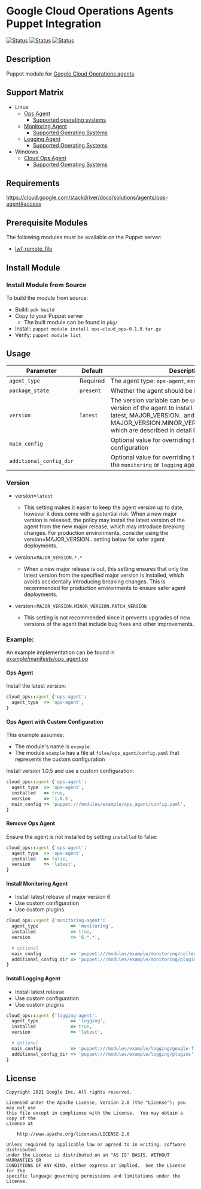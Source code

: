 # Google Cloud Operations Agents Puppet Integration

[![Status](https://github.com/BlueMedora/google-puppet-agents/workflows/linux/badge.svg)](https://github.com/BlueMedora/google-puppet-agents/linux)
[![Status](https://github.com/BlueMedora/google-puppet-agents/workflows/windows/badge.svg)](https://github.com/BlueMedora/google-puppet-agents/windows)
[![Status](https://github.com/BlueMedora/google-puppet-agents/workflows/shellcheck/badge.svg)](https://github.com/BlueMedora/google-puppet-agents/shellcheck)

## Description

Puppet module for [Google Cloud Operations agents](https://cloud.google.com/stackdriver/docs/solutions/agents).

## Support Matrix

- Linux
  - [Ops Agent](https://cloud.google.com/stackdriver/docs/solutions/agents/ops-agent)
    - [Supported operating systems](https://cloud.google.com/stackdriver/docs/solutions/agents/ops-agent#supported_operating_systems)
  - [Monitoring Agent](https://cloud.google.com/stackdriver/docs/solutions/agents/monitoring)
    - [Supported Operating Systems](https://cloud.google.com/stackdriver/docs/solutions/agents/monitoring#supported_operating_systems)
  - [Logging Agent](https://cloud.google.com/stackdriver/docs/solutions/agents/logging)
    - [Supported Operating Systems](https://cloud.google.com/stackdriver/docs/solutions/agents/logging#supported_operating_systems)
- Windows
  - [Cloud Ops Agent](https://cloud.google.com/stackdriver/docs/solutions/agents/ops-agent)
    - [Supported Operating Systems](https://cloud.google.com/stackdriver/docs/solutions/agents/ops-agent#supported_operating_systems)

## Requirements

https://cloud.google.com/stackdriver/docs/solutions/agents/ops-agent#access

## Prerequisite Modules

The following modules must be available on the Puppet server:
- [lwf-remote_file](https://forge.puppet.com/modules/lwf/remote_file)

## Install Module

### Install Module from Source
To build the module from source:
- Build: `pdk build`
- Copy to your Puppet server
  - The built module can be found in `pkg/`
- Install: `puppet module install ops-cloud_ops-0.1.0.tar.gz`
- Verify: `puppet module list`

## Usage

| Parameter               | Default       | Description                                                       |
| ---                     | ---           | ---                                                               |
| `agent_type`            | Required      | The agent type: `ops-agent`, `monitoring`, `logging`              |
| `package_state`         | `present`     | Whether the agent should be installed or not (`present` | `absent`) |
| `version`               | `latest`      | The version variable can be used to specify which version of the agent to install. The allowed values are latest, MAJOR_VERSION.*.* and MAJOR_VERSION.MINOR_VERSION.PATCH_VERSION, which are described in detail below. |
| `main_config`           |               | Optional value for overriding the default configuration           |
| `additional_config_dir` |               | Optional value for overriding the plugins directory for the `monitoring` or `logging` agents |

### Version

- version=`latest`
  - This setting makes it easier to keep the agent version up to date, however it does come with a potential risk. When a new major version is released, the policy may install the latest version of the agent from the new major release, which may introduce breaking changes. For production environments, consider using the version=MAJOR_VERSION.*.* setting below for safer agent deployments.

- version=`MAJOR_VERSION.*.*`
  - When a new major release is out, this setting ensures that only the latest version from the specified major version is installed, which avoids accidentally introducing breaking changes. This is recommended for production environments to ensure safer agent deployments.

- version=`MAJOR_VERSION.MINOR_VERSION.PATCH_VERSION`
  - This setting is not recommended since it prevents upgrades of new versions of the agent that include bug fixes and other improvements.

### Example:

An example implementation can be found in [example/manifests/ops_agent.pp](example/manifests/ops_agent.pp)

#### Ops Agent

Install the latest version:
```ruby
cloud_ops::agent {'ops-agent':
  agent_type  => 'ops-agent',
}
```

#### Ops Agent with Custom Configuration

This example assumes:
- The module's name is `example`
- The module `example` has a file at `files/ops_agent/config.yaml` that represents the custom configuration

Install version 1.0.5 and use a custom configuration:
```ruby
cloud_ops::agent {'ops-agent':
  agent_type  => 'ops-agent',
  installed   => true,
  version     => '1.0.5',
  main_config => 'puppet:///modules/example/ops_agent/config.yaml',
}
```

#### Remove Ops Agent

Ensure the agent is not installed by setting `installed` to false:
```ruby
cloud_ops::agent {'ops-agent':
  agent_type  => 'ops-agent',
  installed   => false,
  version     => 'latest',
}
```

#### Install Monitoring Agent

- Install latest release of major version 6
- Use custom configuration
- Use custom plugins

```ruby
cloud_ops::agent {'monitoring-agent':
  agent_type            => 'monitoring',
  installed             => true,
  version               => '6.*.*',

  # optional
  main_config           => 'puppet:///modules/example/monitoring/collectd.conf',
  additional_config_dir => 'puppet:///modules/example/monitoring/plugins'
}
```

#### Install Logging Agent

- Install latest release
- Use custom configuration
- Use custom plugins

```ruby
cloud_ops::agent {'logging-agent':
  agent_type            => 'logging',
  installed             => true,
  version               => 'latest',

  # optional
  main_config           => 'puppet:///modules/example/logging/google-fluentd.conf',
  additional_config_dir => 'puppet:///modules/example/logging/plugins'
}
```

## License

```
Copyright 2021 Google Inc. All rights reserved.

Licensed under the Apache License, Version 2.0 (the "License"); you may not use
this file except in compliance with the License.  You may obtain a copy of the
License at

    http://www.apache.org/licenses/LICENSE-2.0

Unless required by applicable law or agreed to in writing, software distributed
under the License is distributed on an "AS IS" BASIS, WITHOUT WARRANTIES OR
CONDITIONS OF ANY KIND, either express or implied.  See the License for the
specific language governing permissions and limitations under the License.
```
